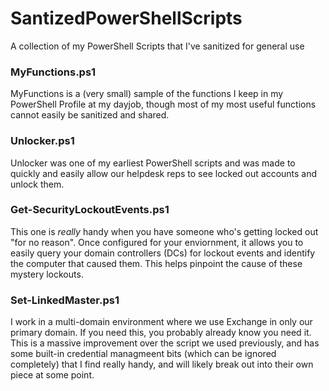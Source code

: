 # SantizedPowerShellScripts
A collection of my PowerShell Scripts that I've sanitized for general use

### MyFunctions.ps1
MyFunctions is a (very small) sample of the functions I keep in my PowerShell Profile at my dayjob, though most of my most useful functions cannot easily be sanitized and shared. 

### Unlocker.ps1
Unlocker was one of my earliest PowerShell scripts and was made to quickly and easily allow our helpdesk reps to see locked out accounts and unlock them.

### Get-SecurityLockoutEvents.ps1
This one is *really* handy when you have someone who's getting locked out "for no reason". Once configured for your enviornment, it allows you to easily query your domain controllers (DCs) for lockout events and identify the computer that caused them. This helps pinpoint the cause of these mystery lockouts.

### Set-LinkedMaster.ps1
I work in a multi-domain environment where we use Exchange in only our primary domain. If you need this, you probably already know you need it. This is a massive improvement over the script we used previously, and has some built-in credential managmeent bits (which can be ignored completely) that I find really handy, and will likely break out into their own piece at some point. 